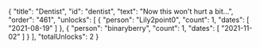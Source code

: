 {
  "title": "Dentist",
  "id": "dentist",
  "text": "Now this won't hurt a bit…",
  "order": "461",
  "unlocks": [
    {
      "person": "Lily2point0",
      "count": 1,
      "dates": [
        "2021-08-19"
      ]
    },
    {
      "person": "binaryberry",
      "count": 1,
      "dates": [
        "2021-11-02"
      ]
    }
  ],
  "totalUnlocks": 2
}